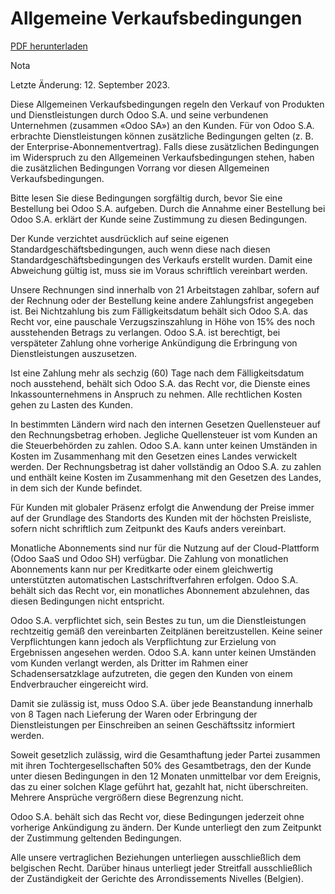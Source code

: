 # Allgemeine Verkaufsbedingungen

[PDF
herunterladen](https://www.odoo.com/documentation/16.0/terms_of_sale_de.pdf)

Nota

Letzte Änderung: 12. September 2023.

Diese Allgemeinen Verkaufsbedingungen regeln den Verkauf von Produkten und
Dienstleistungen durch Odoo S.A. und seine verbundenen Unternehmen (zusammen
«Odoo SA») an den Kunden. Für von Odoo S.A. erbrachte Dienstleistungen können
zusätzliche Bedingungen gelten (z. B. der Enterprise-Abonnementvertrag). Falls
diese zusätzlichen Bedingungen im Widerspruch zu den Allgemeinen
Verkaufsbedingungen stehen, haben die zusätzlichen Bedingungen Vorrang vor
diesen Allgemeinen Verkaufsbedingungen.

Bitte lesen Sie diese Bedingungen sorgfältig durch, bevor Sie eine Bestellung
bei Odoo S.A. aufgeben. Durch die Annahme einer Bestellung bei Odoo S.A.
erklärt der Kunde seine Zustimmung zu diesen Bedingungen.

Der Kunde verzichtet ausdrücklich auf seine eigenen
Standardgeschäftsbedingungen, auch wenn diese nach diesen
Standardgeschäftsbedingungen des Verkaufs erstellt wurden. Damit eine
Abweichung gültig ist, muss sie im Voraus schriftlich vereinbart werden.

Unsere Rechnungen sind innerhalb von 21 Arbeitstagen zahlbar, sofern auf der
Rechnung oder der Bestellung keine andere Zahlungsfrist angegeben ist. Bei
Nichtzahlung bis zum Fälligkeitsdatum behält sich Odoo S.A. das Recht vor,
eine pauschale Verzugszinszahlung in Höhe von 15% des noch ausstehenden
Betrags zu verlangen. Odoo S.A. ist berechtigt, bei verspäteter Zahlung ohne
vorherige Ankündigung die Erbringung von Dienstleistungen auszusetzen.

Ist eine Zahlung mehr als sechzig (60) Tage nach dem Fälligkeitsdatum noch
ausstehend, behält sich Odoo S.A. das Recht vor, die Dienste eines
Inkassounternehmens in Anspruch zu nehmen. Alle rechtlichen Kosten gehen zu
Lasten des Kunden.

In bestimmten Ländern wird nach den internen Gesetzen Quellensteuer auf den
Rechnungsbetrag erhoben. Jegliche Quellensteuer ist vom Kunden an die
Steuerbehörden zu zahlen. Odoo S.A. kann unter keinen Umständen in Kosten im
Zusammenhang mit den Gesetzen eines Landes verwickelt werden. Der
Rechnungsbetrag ist daher vollständig an Odoo S.A. zu zahlen und enthält keine
Kosten im Zusammenhang mit den Gesetzen des Landes, in dem sich der Kunde
befindet.

Für Kunden mit globaler Präsenz erfolgt die Anwendung der Preise immer auf der
Grundlage des Standorts des Kunden mit der höchsten Preisliste, sofern nicht
schriftlich zum Zeitpunkt des Kaufs anders vereinbart.

Monatliche Abonnements sind nur für die Nutzung auf der Cloud-Plattform (Odoo
SaaS und Odoo SH) verfügbar. Die Zahlung von monatlichen Abonnements kann nur
per Kreditkarte oder einem gleichwertig unterstützten automatischen
Lastschriftverfahren erfolgen. Odoo S.A. behält sich das Recht vor, ein
monatliches Abonnement abzulehnen, das diesen Bedingungen nicht entspricht.

Odoo S.A. verpflichtet sich, sein Bestes zu tun, um die Dienstleistungen
rechtzeitig gemäß den vereinbarten Zeitplänen bereitzustellen. Keine seiner
Verpflichtungen kann jedoch als Verpflichtung zur Erzielung von Ergebnissen
angesehen werden. Odoo S.A. kann unter keinen Umständen vom Kunden verlangt
werden, als Dritter im Rahmen einer Schadensersatzklage aufzutreten, die gegen
den Kunden von einem Endverbraucher eingereicht wird.

Damit sie zulässig ist, muss Odoo S.A. über jede Beanstandung innerhalb von 8
Tagen nach Lieferung der Waren oder Erbringung der Dienstleistungen per
Einschreiben an seinen Geschäftssitz informiert werden.

Soweit gesetzlich zulässig, wird die Gesamthaftung jeder Partei zusammen mit
ihren Tochtergesellschaften 50% des Gesamtbetrags, den der Kunde unter diesen
Bedingungen in den 12 Monaten unmittelbar vor dem Ereignis, das zu einer
solchen Klage geführt hat, gezahlt hat, nicht überschreiten. Mehrere Ansprüche
vergrößern diese Begrenzung nicht.

Odoo S.A. behält sich das Recht vor, diese Bedingungen jederzeit ohne
vorherige Ankündigung zu ändern. Der Kunde unterliegt den zum Zeitpunkt der
Zustimmung geltenden Bedingungen.

Alle unsere vertraglichen Beziehungen unterliegen ausschließlich dem
belgischen Recht. Darüber hinaus unterliegt jeder Streitfall ausschließlich
der Zuständigkeit der Gerichte des Arrondissements Nivelles (Belgien).

